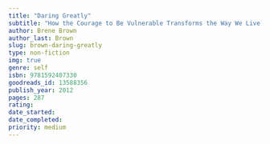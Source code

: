 ```yaml
---
title: "Daring Greatly"
subtitle: "How the Courage to Be Vulnerable Transforms the Way We Live, Love, Parent, and Lead"
author: Brene Brown
author_last: Brown
slug: brown-daring-greatly
type: non-fiction
img: true
genre: self
isbn: 9781592407330
goodreads_id: 13588356
publish_year: 2012
pages: 287
rating: 
date_started:
date_completed:
priority: medium
---
```


